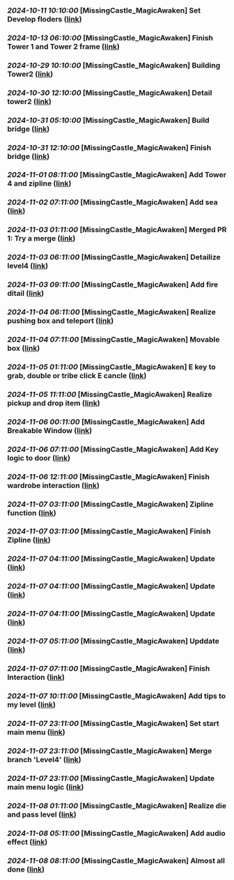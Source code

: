 
### _2024-10-11 10:10:00_ **[MissingCastle_MagicAwaken] Set Develop floders** ([link](https://dev.azure.com/missingCastle/MissingCastle_MagicAwaken/_git/MissingCastle_MagicAwaken/commit/0adc55bd4588af327c1ca239bce8599748351d9a))

### _2024-10-13 06:10:00_ **[MissingCastle_MagicAwaken] Finish Tower 1 and Tower 2 frame** ([link](https://dev.azure.com/missingCastle/MissingCastle_MagicAwaken/_git/MissingCastle_MagicAwaken/commit/83847cb5b5baf9b722c9f0790ea0c89150b2d4e9))

### _2024-10-29 10:10:00_ **[MissingCastle_MagicAwaken] Building Tower2** ([link](https://dev.azure.com/missingCastle/MissingCastle_MagicAwaken/_git/MissingCastle_MagicAwaken/commit/0d2f73f162b8e64d3c743520721122cb34c38365))

### _2024-10-30 12:10:00_ **[MissingCastle_MagicAwaken] Detail tower2** ([link](https://dev.azure.com/missingCastle/MissingCastle_MagicAwaken/_git/MissingCastle_MagicAwaken/commit/6f0a4b0c11efa8103c47fd59675afc356824fe17))

### _2024-10-31 05:10:00_ **[MissingCastle_MagicAwaken] Build bridge** ([link](https://dev.azure.com/missingCastle/MissingCastle_MagicAwaken/_git/MissingCastle_MagicAwaken/commit/62984204d39525767681f3b4cc37e3e8a810190a))

### _2024-10-31 12:10:00_ **[MissingCastle_MagicAwaken] Finish bridge** ([link](https://dev.azure.com/missingCastle/MissingCastle_MagicAwaken/_git/MissingCastle_MagicAwaken/commit/1e9c1934397e2811a6421b961aa6a1a4e55a85f7))

### _2024-11-01 08:11:00_ **[MissingCastle_MagicAwaken] Add Tower 4 and zipline** ([link](https://dev.azure.com/missingCastle/MissingCastle_MagicAwaken/_git/MissingCastle_MagicAwaken/commit/98528466c5fc8c3ccd9eb482c327e047d5eb2fd5))

### _2024-11-02 07:11:00_ **[MissingCastle_MagicAwaken] Add sea** ([link](https://dev.azure.com/missingCastle/MissingCastle_MagicAwaken/_git/MissingCastle_MagicAwaken/commit/8958db2d5b72deb81cd106a2b77977a50ebd5782))

### _2024-11-03 01:11:00_ **[MissingCastle_MagicAwaken] Merged PR 1: Try a merge** ([link](https://dev.azure.com/missingCastle/MissingCastle_MagicAwaken/_git/MissingCastle_MagicAwaken/commit/49a8ae44327fad9ec17e2f563d062e702b032573))

### _2024-11-03 06:11:00_ **[MissingCastle_MagicAwaken] Detailize level4** ([link](https://dev.azure.com/missingCastle/MissingCastle_MagicAwaken/_git/MissingCastle_MagicAwaken/commit/58022d15d50b0d4db8a7a7e62ef4bd7f394b4347))

### _2024-11-03 09:11:00_ **[MissingCastle_MagicAwaken] Add fire ditail** ([link](https://dev.azure.com/missingCastle/MissingCastle_MagicAwaken/_git/MissingCastle_MagicAwaken/commit/0e751d10d78ceec228ab3ae5dc183621fd32a731))

### _2024-11-04 06:11:00_ **[MissingCastle_MagicAwaken] Realize pushing box and teleport** ([link](https://dev.azure.com/missingCastle/MissingCastle_MagicAwaken/_git/MissingCastle_MagicAwaken/commit/cccc40f94b6f2e3dc3ad32ebc655800c4df1a61f))

### _2024-11-04 07:11:00_ **[MissingCastle_MagicAwaken] Movable box** ([link](https://dev.azure.com/missingCastle/MissingCastle_MagicAwaken/_git/MissingCastle_MagicAwaken/commit/dd3eda1a8f31cb237e30dd817805eadcc853492b))

### _2024-11-05 01:11:00_ **[MissingCastle_MagicAwaken] E key to grab, double or tribe click E cancle** ([link](https://dev.azure.com/missingCastle/MissingCastle_MagicAwaken/_git/MissingCastle_MagicAwaken/commit/562f9809a64a76dfe8ce3ea28ccb8e7cb1413acf))

### _2024-11-05 11:11:00_ **[MissingCastle_MagicAwaken] Realize pickup and drop item** ([link](https://dev.azure.com/missingCastle/MissingCastle_MagicAwaken/_git/MissingCastle_MagicAwaken/commit/f60bdcd108c642bf3aa9672b7201d7144e762eb7))

### _2024-11-06 00:11:00_ **[MissingCastle_MagicAwaken] Add Breakable Window** ([link](https://dev.azure.com/missingCastle/MissingCastle_MagicAwaken/_git/MissingCastle_MagicAwaken/commit/c8739a3fb7879e62f1bce3d1cc2397022dbb17c4))

### _2024-11-06 07:11:00_ **[MissingCastle_MagicAwaken] Add Key logic to door** ([link](https://dev.azure.com/missingCastle/MissingCastle_MagicAwaken/_git/MissingCastle_MagicAwaken/commit/eda520b7aef196de374f41fba875698c9846b6c8))

### _2024-11-06 12:11:00_ **[MissingCastle_MagicAwaken] Finish wardrobe interaction** ([link](https://dev.azure.com/missingCastle/MissingCastle_MagicAwaken/_git/MissingCastle_MagicAwaken/commit/51f3aa9bd560c8317c077f27aef8b0b05012c785))

### _2024-11-07 03:11:00_ **[MissingCastle_MagicAwaken] Zipline function** ([link](https://dev.azure.com/missingCastle/MissingCastle_MagicAwaken/_git/MissingCastle_MagicAwaken/commit/1922ea9f34440265b01a09dfc799a78289158e41))

### _2024-11-07 03:11:00_ **[MissingCastle_MagicAwaken] Finish Zipline** ([link](https://dev.azure.com/missingCastle/MissingCastle_MagicAwaken/_git/MissingCastle_MagicAwaken/commit/72ab39cb5240c4694c46c197468816f6d01b7866))

### _2024-11-07 04:11:00_ **[MissingCastle_MagicAwaken] Update** ([link](https://dev.azure.com/missingCastle/MissingCastle_MagicAwaken/_git/MissingCastle_MagicAwaken/commit/689a7ebe4cb5e2f1ad61b45b97fe654e1bd31542))

### _2024-11-07 04:11:00_ **[MissingCastle_MagicAwaken] Update** ([link](https://dev.azure.com/missingCastle/MissingCastle_MagicAwaken/_git/MissingCastle_MagicAwaken/commit/badb19425b69474883c3a3e022dec899a57e1dfb))

### _2024-11-07 04:11:00_ **[MissingCastle_MagicAwaken] Update** ([link](https://dev.azure.com/missingCastle/MissingCastle_MagicAwaken/_git/MissingCastle_MagicAwaken/commit/a09df478839962b67e7e21b3d486f349e2ba6504))

### _2024-11-07 05:11:00_ **[MissingCastle_MagicAwaken] Upddate** ([link](https://dev.azure.com/missingCastle/MissingCastle_MagicAwaken/_git/MissingCastle_MagicAwaken/commit/20900c00e7ce0b226d82c7f0d4cc546042cac239))

### _2024-11-07 07:11:00_ **[MissingCastle_MagicAwaken] Finish Interaction** ([link](https://dev.azure.com/missingCastle/MissingCastle_MagicAwaken/_git/MissingCastle_MagicAwaken/commit/cb744174641a550fefd43057d8aa0b23c4bb9f94))

### _2024-11-07 10:11:00_ **[MissingCastle_MagicAwaken] Add tips to my level** ([link](https://dev.azure.com/missingCastle/MissingCastle_MagicAwaken/_git/MissingCastle_MagicAwaken/commit/c842c62e5f63f91eb50fab7a681957be1b9973f6))

### _2024-11-07 23:11:00_ **[MissingCastle_MagicAwaken] Set start main menu** ([link](https://dev.azure.com/missingCastle/MissingCastle_MagicAwaken/_git/MissingCastle_MagicAwaken/commit/89e24c41631c8f154510a6a2c8ccc640a8fef028))

### _2024-11-07 23:11:00_ **[MissingCastle_MagicAwaken] Merge branch 'Level4'** ([link](https://dev.azure.com/missingCastle/MissingCastle_MagicAwaken/_git/MissingCastle_MagicAwaken/commit/96f8e4e245ed211f7bb564551cabe1434a9b1a04))

### _2024-11-07 23:11:00_ **[MissingCastle_MagicAwaken] Update main menu logic** ([link](https://dev.azure.com/missingCastle/MissingCastle_MagicAwaken/_git/MissingCastle_MagicAwaken/commit/0a64e51898fd821d7edc72471cbb2fde98410702))

### _2024-11-08 01:11:00_ **[MissingCastle_MagicAwaken] Realize die and pass level** ([link](https://dev.azure.com/missingCastle/MissingCastle_MagicAwaken/_git/MissingCastle_MagicAwaken/commit/2df384e2736e2314ad3727249eb6d060cf2d5983))

### _2024-11-08 05:11:00_ **[MissingCastle_MagicAwaken] Add audio effect** ([link](https://dev.azure.com/missingCastle/MissingCastle_MagicAwaken/_git/MissingCastle_MagicAwaken/commit/b723ac67a6d048dc654e7aad79982e22c2c29a43))

### _2024-11-08 08:11:00_ **[MissingCastle_MagicAwaken] Almost all done** ([link](https://dev.azure.com/missingCastle/MissingCastle_MagicAwaken/_git/MissingCastle_MagicAwaken/commit/474d07df5c0a79f2eb00f5d32156d2c9640f8df4))

